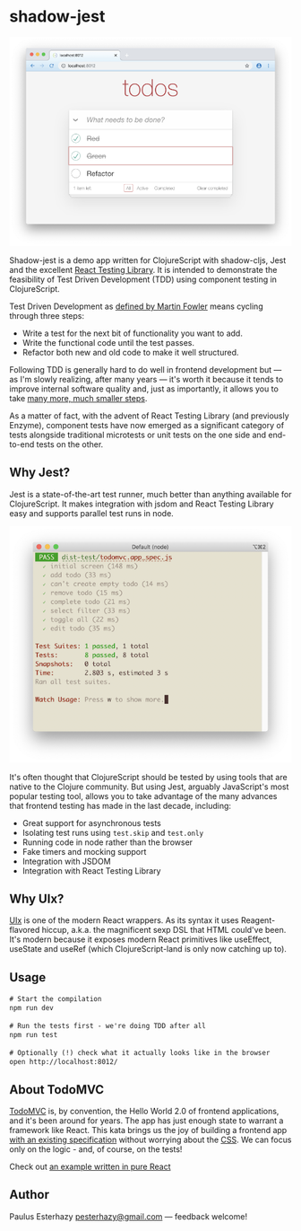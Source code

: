 # shadow-jest

![Screenshot](screenshot.png)

Shadow-jest is a demo app written for ClojureScript with shadow-cljs, Jest and the excellent [React Testing Library](https://testing-library.com/docs/react-testing-library/intro/). It is intended to demonstrate the feasibility of Test Driven Development (TDD) using component testing in ClojureScript.

Test Driven Development as [defined by Martin Fowler](https://martinfowler.com/bliki/TestDrivenDevelopment.html) means cycling through three steps:

- Write a test for the next bit of functionality you want to add.
- Write the functional code until the test passes.
- Refactor both new and old code to make it well structured.

Following TDD is generally hard to do well in frontend development but — as I'm slowly realizing, after many years — it's worth it because it tends to improve internal software quality and, just as importantly, it allows you to take [many more, much smaller steps](https://gist.github.com/pesterhazy/00ec5886e0378a83e5bf4ad96cfaaf65).

As a matter of fact, with the advent of React Testing Library (and previously Enzyme), component tests have now emerged as a significant category of tests alongside traditional microtests or unit tests on the one side and end-to-end tests on the other.

## Why Jest?

Jest is a state-of-the-art test runner, much better than anything available for ClojureScript. It makes integration with jsdom and React Testing Library easy and supports parallel test runs in node.

![Screenshot](jest.png)

It's often thought that ClojureScript should be tested by using tools that are native to the Clojure community. But using Jest, arguably JavaScript's most popular testing tool, allows you to take advantage of the many advances that frontend testing has made in the last decade, including:

- Great support for asynchronous tests
- Isolating test runs using `test.skip` and `test.only`
- Running code in node rather than the browser
- Fake timers and mocking support
- Integration with JSDOM
- Integration with React Testing Library

## Why UIx?

[UIx](https://github.com/roman01la/uix) is one of the modern React wrappers. As its syntax it uses Reagent-flavored hiccup, a.k.a. the magnificent sexp DSL that HTML could've been. It's modern because it exposes modern React primitives like useEffect, useState and useRef (which ClojureScript-land is only now catching up to).

## Usage

```
# Start the compilation
npm run dev

# Run the tests first - we're doing TDD after all
npm run test

# Optionally (!) check what it actually looks like in the browser
open http://localhost:8012/
```

## About TodoMVC

[TodoMVC](https://todomvc.com/) is, by convention, the Hello World 2.0 of frontend applications, and it's been around for years. The app has just enough state to warrant a framework like React. This kata brings us the joy of building a frontend app [with an existing specification](https://github.com/tastejs/todomvc/blob/master/app-spec.md) without worrying about the [CSS](https://unpkg.com/todomvc-app-css@2.4.1/index.css). We can focus only on the logic - and, of course, on the tests!

Check out [an example written in pure React](https://todomvc.com/examples/react/#/)

## Author

Paulus Esterhazy pesterhazy@gmail.com — feedback welcome!
